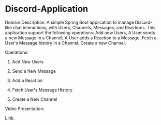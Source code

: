 # Discord-Application
Domain Description: A simple Spring Boot application to manage Discord-like chat interactions, with Users, Channels, Messages, and Reactions. This application  support the following operations: Add new Users, A User sends a new Message in a Channel, A User adds a Reaction to a Message, Fetch a User's Message history in a Channel, Create a new Channel.

Operations:

1. Add New Users
   
2. Send a New Message

3. Add a Reaction
 
4. Fetch User's Message History
   
5. Create a New Channel


Video Presentation:

Link: 
